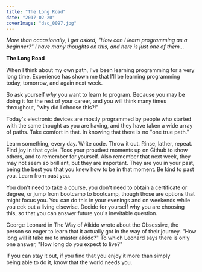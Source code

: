 ```yaml
---
title: "The Long Road"
date: "2017-02-20"
coverImage: "dsc_0097.jpg"
---
```


_More than occasionally, I get asked, "How can I learn programming as a beginner?" I have many thoughts on this, and here is just one of them..._

**The Long Road**

When I think about my own path, I've been learning programming for a very long time. Experience has shown me that I'll be learning programming today, tomorrow, and again next week.

So ask yourself _why_ you want to learn to program. Because you may be doing it for the rest of your career, and you will think many times throughout, "why did I choose this?!"

Today's electronic devices are mostly programmed by people who started with the same thought as you are having, and they have taken a wide array of paths. Take comfort in that. In knowing that there is no "one true path."

Learn something, every day. Write code. Throw it out. Rinse, lather, repeat. Find joy in that cycle. Toss your proudest moments up on Github to show others, and to remember for yourself. Also remember that next week, they may not seem so brilliant, but they are important. They are you in your past, being the best you that you knew how to be in that moment. Be kind to past you. Learn from past you.

You don't need to take a course, you don't need to obtain a certificate or degree, or jump from bootcamp to bootcamp, though those are options that might focus you. You can do this in your evenings and on weekends while you eek out a living elsewise. Decide for yourself why you are choosing this, so that you can answer future you's inevitable question.

George Leonard in The Way of Aikido wrote about the Obsessive, the person so eager to learn that it actually got in the way of their journey. "How long will it take me to master aikido?" To which Leonard says there is only one answer, "How long do you expect to live?"

If you can stay it out, if you find that you enjoy it more than simply being able to do it, know that the world needs you.
